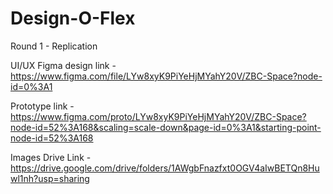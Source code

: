 # Design-O-Flex
Round 1 - Replication

UI/UX Figma design link - 
https://www.figma.com/file/LYw8xyK9PiYeHjMYahY20V/ZBC-Space?node-id=0%3A1

Prototype link - 
https://www.figma.com/proto/LYw8xyK9PiYeHjMYahY20V/ZBC-Space?node-id=52%3A168&scaling=scale-down&page-id=0%3A1&starting-point-node-id=52%3A168

Images Drive Link - 
https://drive.google.com/drive/folders/1AWgbFnazfxt0OGV4aIwBETQn8Huwl1nh?usp=sharing
